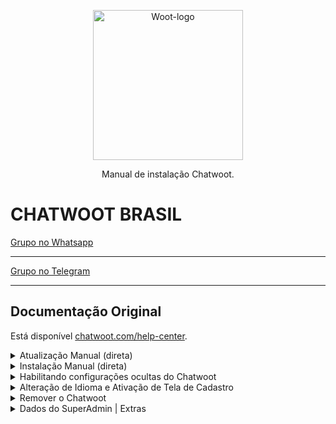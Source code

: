 <p align="center">
  <img src="https://s3.us-west-2.amazonaws.com/gh-assets.chatwoot.com/brand.svg" alt="Woot-logo" width="240" />

  <p align="center">Manual de instalação Chatwoot.</p>
</p>

# CHATWOOT BRASIL

[Grupo no Whatsapp](https://chat.whatsapp.com/CLKge3hmHmmBcIL04mBzmT)
<hr />

[Grupo no Telegram](https://t.me/chatwootbrasil)
<hr />

## Documentação Original

Está disponível [chatwoot.com/help-center](https://www.chatwoot.com/help-center).

<details>
  <summary>Atualização Manual (direta)</summary>
  
  Acesse o terminal e execute os seguinte comandos:
  
  ```bash
    cwctl --upgrade# Login as Chatwoot user
    sudo -i -u chatwoot

    # Navigate to the Chatwoot directory
    cd chatwoot

    # Pull the latest version of the master branch
    git checkout master && git pull
    
    # Ensure the ruby version is upto date
    rvm install "ruby-3.1.3"
    rvm use 3.1. --default

    # Update dependencies
    bundle
    yarn

    # Recompile the assets
    rake assets:precompile RAILS_ENV=production

    # Migrate the database schema
    RAILS_ENV=production bundle exec rake db:migrate

    # Switch back to root user
    exit

    # Reload systemd files
    systemctl daemon-reload

    # Restart the chatwoot server
    systemctl restart chatwoot.target
  ``` 

  Só use este abaixo se souber mexer como o git
  ```bash
    cwctl --upgrade# Login as Chatwoot user
    sudo -i -u chatwoot

    # Navigate to the Chatwoot directory
    cd chatwoot

    # Pull the latest version of the master branch
    git checkout develope && git pull
    
    # Ensure the ruby version is upto date
    rvm install "ruby-3.1.3"
    rvm use 3.1. --default

    # Update dependencies
    bundle
    yarn

    # Recompile the assets
    rake assets:precompile RAILS_ENV=production

    # Migrate the database schema
    RAILS_ENV=production bundle exec rake db:migrate

    # Switch back to root user
    exit

    # Reload systemd files
    systemctl daemon-reload

    # Restart the chatwoot server
    systemctl restart chatwoot.target
  ``` 
</details>

<details>
  <summary>Instalação Manual (direta)</summary>
  Obs: UBUNTU 22.04 RECOMENDADO!
  
  Acesse o terminal e execute os seguinte comandos:
  
  ```bash
    sudo apt update && apt upgrade -y
    wget https://get.chatwoot.app/linux/install.sh
    chmod +x install.sh
    ./install.sh --install
  ```
  
  Use as opções abaixo:  <br>  
  yes # Para Configurar Automaticamente Dominio! <br>  
  chatwoot.dominio.com.br # seu dominio com o subdominio do chatwoot  <br>  
  contato@dominio.com.br # seu email para gerar certificado SSL <br>  
  yes para todos

  #### Caso de algum erro ou demorar muito, teste refazendo a instalação   
</details>

<details>
  <summary>Habilitando configurações ocultas do Chatwoot</summary>
  
  Execute os comandos abaixo para se conectar ao PostgreSQL e fazer a liberação das configurações
  ```bash
    sudo -u postgres psql
    \c chatwoot_production
  ```
  ```bash
    update installation_configs set locked = false;
  ```
</details>

<details>
  <summary>Alteração de Idioma e Ativação de Tela de Cadastro</summary>
    
  ```bash
    cd /home/chatwoot/chatwoot
    nano .env
  ```

    Altere a linha
    DEFAULT_LOCALE=pt_BR
    ENABLE_ACCOUNT_SIGNUP=true

  ```bash
    sudo systemctl restart chatwoot.target
  ```
  
  Acesse: seudominio.com.br
  
  Faça seu cadastro  
</details>

<details>
  <summary>Remover o Chatwoot</summary>
  
  Execute os comandos abaixo:
  ```bash
    rm -rf /home/chatwoot
    rm -rf /etc/nginx/sites-available/nginx_chatwoot.conf
    rm -rf /etc/nginx/sites-enabled/nginx_chatwoot.conf

    nginx -t

    kill -9 $(lsof -i tcp:3000 -t)
  ```
  
  Remover o Ruby Sidekiq
  ```bash
    sudo apt-get remove --auto-remove ruby-sidekiq
    sudo apt-get purge ruby-sidekiq
  ```
  
  Remover o Ruby
  ```bash
    aptitude purge ruby
  ```
  
  Remover o usuário Chatwoot
  ```bash
    userdel -r chatwoot
  ```
  
  Reiniciar o nginx
  ```bash
    service nginx restart
  ```
</details>

<details>
  <summary>Dados do SuperAdmin | Extras</summary>
  
  Acesse super Admin: https://seudominio.com.br/super_admin

  Vá em Opção > installation_configs

  ```bash
    LOGO
    LOGO_THUMBNAIL
    NOMES CHATWOOT
    Alterando nomes na plataforma
    INSTALLATION_NAME
    BRAND_NAME
    TERMOS E POLITICA DE PRIVACIDADE
    TERMS_URL
    PRIVACY_URL
    BRAND_URL
    WIDGET_BRAND_URL
  ```

</details>
